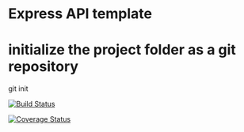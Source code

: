 # Express API template

# initialize the project folder as a git repository

git init

[![Build Status](https://app.travis-ci.com/dralos/BE.svg?token=qq9RiyZKkBypbYU5PVzv&branch=master)](https://app.travis-ci.com/dralos/BE)

[![Coverage Status](https://coveralls.io/repos/github/dralos/BE/badge.svg?branch=master)](https://coveralls.io/github/dralos/BE)
